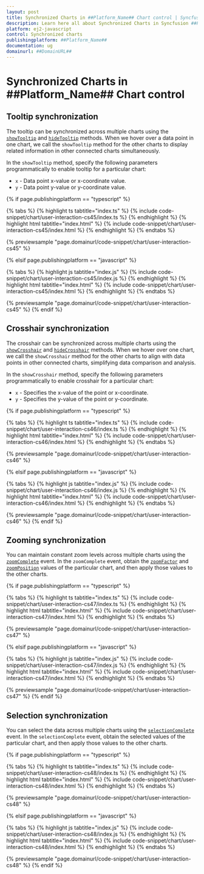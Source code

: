 ```yaml
---
layout: post
title: Synchronized Charts in ##Platform_Name## Chart control | Syncfusion
description: Learn here all about Synchronized Charts in Syncfusion ##Platform_Name## Chart control of Syncfusion Essential JS 2 and more.
platform: ej2-javascript
control: Synchronized charts 
publishingplatform: ##Platform_Name##
documentation: ug
domainurl: ##DomainURL##
---
```


# Synchronized Charts in ##Platform_Name## Chart control

## Tooltip synchronization

The tooltip can be synchronized across multiple charts using the [`showTooltip`](../api/chart/#showtooltip) and [`hideTooltip`](../api/chart/#hidetooltip) methods. When we hover over a data point in one chart, we call the `showTooltip` method for the other charts to display related information in other connected charts simultaneously.

In the `showTooltip` method, specify the following parameters programmatically to enable tooltip for a particular chart:

* `x` - Data point x-value or x-coordinate value.
* `y` - Data point y-value or y-coordinate value.

{% if page.publishingplatform == "typescript" %}

{% tabs %}
{% highlight ts tabtitle="index.ts" %}
{% include code-snippet/chart/user-interaction-cs45/index.ts %}
{% endhighlight %}
{% highlight html tabtitle="index.html" %}
{% include code-snippet/chart/user-interaction-cs45/index.html %}
{% endhighlight %}
{% endtabs %}
        
{% previewsample "page.domainurl/code-snippet/chart/user-interaction-cs45" %}

{% elsif page.publishingplatform == "javascript" %}

{% tabs %}
{% highlight js tabtitle="index.js" %}
{% include code-snippet/chart/user-interaction-cs45/index.js %}
{% endhighlight %}
{% highlight html tabtitle="index.html" %}
{% include code-snippet/chart/user-interaction-cs45/index.html %}
{% endhighlight %}
{% endtabs %}

{% previewsample "page.domainurl/code-snippet/chart/user-interaction-cs45" %}
{% endif %}

## Crosshair synchronization

The crosshair can be synchronized across multiple charts using the [`showCrosshair`](../api/chart/#showcrosshair) and [`hideCrosshair`](../api/chart/#hidecrosshair) methods. When we hover over one chart, we call the `showCrosshair` method for the other charts to align with data points in other connected charts, simplifying data comparison and analysis.

In the `showCrosshair` method, specify the following parameters programmatically to enable crosshair for a particular chart:

* `x` - Specifies the x-value of the point or x-coordinate.
* `y` - Specifies the y-value of the point or y-coordinate.

{% if page.publishingplatform == "typescript" %}

{% tabs %}
{% highlight ts tabtitle="index.ts" %}
{% include code-snippet/chart/user-interaction-cs46/index.ts %}
{% endhighlight %}
{% highlight html tabtitle="index.html" %}
{% include code-snippet/chart/user-interaction-cs46/index.html %}
{% endhighlight %}
{% endtabs %}
        
{% previewsample "page.domainurl/code-snippet/chart/user-interaction-cs46" %}

{% elsif page.publishingplatform == "javascript" %}

{% tabs %}
{% highlight js tabtitle="index.js" %}
{% include code-snippet/chart/user-interaction-cs46/index.js %}
{% endhighlight %}
{% highlight html tabtitle="index.html" %}
{% include code-snippet/chart/user-interaction-cs46/index.html %}
{% endhighlight %}
{% endtabs %}

{% previewsample "page.domainurl/code-snippet/chart/user-interaction-cs46" %}
{% endif %}

## Zooming synchronization

You can maintain constant zoom levels across multiple charts using the [`zoomComplete`](../api/chart/iZoomCompleteEventArgs/) event. In the `zoomComplete` event, obtain the [`zoomFactor`](../api/chart/iZoomCompleteEventArgs/#currentzoomfactor) and [`zoomPosition`](../api/chart/iZoomCompleteEventArgs/#currentzoomposition) values of the particular chart, and then apply those values to the other charts.

{% if page.publishingplatform == "typescript" %}

{% tabs %}
{% highlight ts tabtitle="index.ts" %}
{% include code-snippet/chart/user-interaction-cs47/index.ts %}
{% endhighlight %}
{% highlight html tabtitle="index.html" %}
{% include code-snippet/chart/user-interaction-cs47/index.html %}
{% endhighlight %}
{% endtabs %}
        
{% previewsample "page.domainurl/code-snippet/chart/user-interaction-cs47" %}

{% elsif page.publishingplatform == "javascript" %}

{% tabs %}
{% highlight js tabtitle="index.js" %}
{% include code-snippet/chart/user-interaction-cs47/index.js %}
{% endhighlight %}
{% highlight html tabtitle="index.html" %}
{% include code-snippet/chart/user-interaction-cs47/index.html %}
{% endhighlight %}
{% endtabs %}

{% previewsample "page.domainurl/code-snippet/chart/user-interaction-cs47" %}
{% endif %}

## Selection synchronization

You can select the data across multiple charts using the [`selectionComplete`](../api/chart/iSelectionCompleteEventArgs/) event. In the `selectionComplete` event, obtain the selected values of the particular chart, and then apply those values to the other charts.

{% if page.publishingplatform == "typescript" %}

{% tabs %}
{% highlight ts tabtitle="index.ts" %}
{% include code-snippet/chart/user-interaction-cs48/index.ts %}
{% endhighlight %}
{% highlight html tabtitle="index.html" %}
{% include code-snippet/chart/user-interaction-cs48/index.html %}
{% endhighlight %}
{% endtabs %}
        
{% previewsample "page.domainurl/code-snippet/chart/user-interaction-cs48" %}

{% elsif page.publishingplatform == "javascript" %}

{% tabs %}
{% highlight js tabtitle="index.js" %}
{% include code-snippet/chart/user-interaction-cs48/index.js %}
{% endhighlight %}
{% highlight html tabtitle="index.html" %}
{% include code-snippet/chart/user-interaction-cs48/index.html %}
{% endhighlight %}
{% endtabs %}

{% previewsample "page.domainurl/code-snippet/chart/user-interaction-cs48" %}
{% endif %}